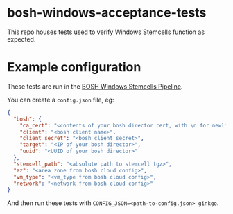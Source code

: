 # bosh-windows-acceptance-tests

This repo houses tests used to verify Windows Stemcells function as expected.

# Example configuration


These tests are run in the [BOSH Windows Stemcells Pipeline](https://main.bosh-ci.cf-app.com/teams/main/pipelines/windows-stemcells).

You can create a `config.json` file, eg:

```json
{
  "bosh": {
    "ca_cert": "<contents of your bosh director cert, with \n for newlines>",
    "client": "<bosh client name>",
    "client_secret": "<bosh client secret>",
    "target": "<IP of your bosh director>",
    "uuid": "<UUID of your bosh director>"
  },
  "stemcell_path": "<absolute path to stemcell tgz>",
  "az": "<area zone from bosh cloud config>",
  "vm_type": "<vm_type from bosh cloud config>",
  "network": "<network from bosh cloud config>"
}
```

And then run these tests with `CONFIG_JSON=<path-to-config.json> ginkgo`.
